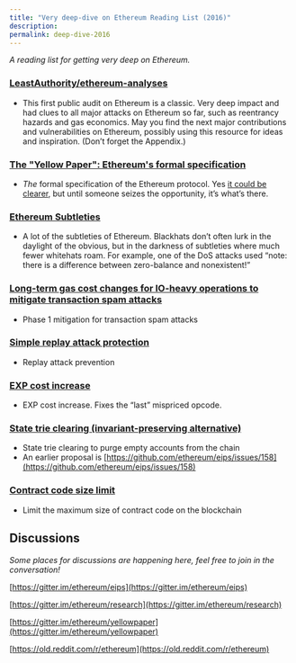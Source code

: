 ```yaml
---
title: "Very deep-dive on Ethereum Reading List (2016)"
description:
permalink: deep-dive-2016
---
```


_A reading list for getting very deep on Ethereum._

### [LeastAuthority/ethereum-analyses](https://github.com/LeastAuthority/ethereum-analyses)

-   This first public audit on Ethereum is a classic. Very deep impact and had clues to all major attacks on Ethereum so far, such as reentrancy hazards and gas economics. May you find the next major contributions and vulnerabilities on Ethereum, possibly using this resource for ideas and inspiration. (Don’t forget the Appendix.)

### [The "Yellow Paper": Ethereum's formal specification](https://github.com/ethereum/yellowpaper)

-   _The_  formal specification of the Ethereum protocol. Yes [it could be clearer](https://www.reddit.com/r/ethereum/comments/5eqggd/folks_gav_gave_you_a_spec_use_it), but until someone seizes the opportunity, it’s what’s there.

### [Ethereum Subtleties](https://github.com/ethereum/wiki/wiki/Subtleties/6e97c9cea49605264c6f4d1dc9e1939b1f89a5a3)

-   A lot of the subtleties of Ethereum. Blackhats don’t often lurk in the daylight of the obvious, but in the darkness of subtleties where much fewer whitehats roam. For example, one of the DoS attacks used “note: there is a difference between zero-balance and nonexistent!”

### [Long-term gas cost changes for IO-heavy operations to mitigate transaction spam attacks](https://github.com/ethereum/eips/issues/150)

-   Phase 1 mitigation for transaction spam attacks

### [Simple replay attack protection](https://github.com/ethereum/EIPs/issues/155)

-   Replay attack prevention

### [EXP cost increase](https://github.com/ethereum/EIPs/issues/160)

-   EXP cost increase. Fixes the “last” mispriced opcode.

### [State trie clearing (invariant-preserving alternative)](https://github.com/ethereum/EIPs/issues/161)

-   State trie clearing to purge empty accounts from the chain
-   An earlier proposal is [https://github.com/ethereum/eips/issues/158](https://github.com/ethereum/eips/issues/158)

### [Contract code size limit](https://github.com/ethereum/EIPs/issues/170)

-   Limit the maximum size of contract code on the blockchain

## **Discussions**

_Some places for discussions are happening here, feel free to join in the conversation!_

[https://gitter.im/ethereum/eips](https://gitter.im/ethereum/eips)

[https://gitter.im/ethereum/research](https://gitter.im/ethereum/research)

[https://gitter.im/ethereum/yellowpaper](https://gitter.im/ethereum/yellowpaper)

[https://old.reddit.com/r/ethereum](https://old.reddit.com/r/ethereum)

